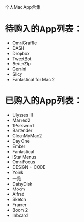 个人Mac App合集

# 待购入的App列表：
  - OmniGraffle
  - DASH
  - Dropbox
  - TweetBot
  - BetterZip
  - Gemini
  - Slicy
  - Fantastical for Mac 2

# 已购入的App列表：
  - Ulysses III
  - Marked2
  - 1Psssword
  - Bartender
  - CleanMyMac2
  - Day One
  - Ember
  - Fantastical
  - iStat Menus
  - OmniFocus
  - DESIGN + CODE
  - Yoink
  - 一览
  - DaisyDisk
  - Moom
  - Alfred
  - Sketch
  - Framer
  - Boom 2
- Inboard
